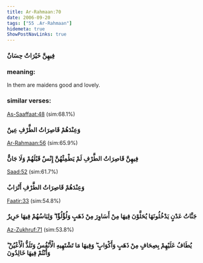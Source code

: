 ```yaml
---
title: Ar-Rahmaan:70
date: 2006-09-20
tags: ["55 .Ar-Rahmaan"]
hidemeta: true 
ShowPostNavLinks: true 
---
```

### فِيهِنَّ خَيْرَاتٌ حِسَانٌ
### meaning: 
In them are maidens good and lovely.
### similar verses: 

[As-Saaffaat:48](/37/48) (sim:68.1%)

### وَعِنْدَهُمْ قَاصِرَاتُ الطَّرْفِ عِينٌ

[Ar-Rahmaan:56](/55/56) (sim:65.9%)

### فِيهِنَّ قَاصِرَاتُ الطَّرْفِ لَمْ يَطْمِثْهُنَّ إِنْسٌ قَبْلَهُمْ وَلَا جَانٌّ

[Saad:52](/38/52) (sim:61.7%)

### وَعِنْدَهُمْ قَاصِرَاتُ الطَّرْفِ أَتْرَابٌ

[Faatir:33](/35/33) (sim:54.8%)

### جَنَّاتُ عَدْنٍ يَدْخُلُونَهَا يُحَلَّوْنَ فِيهَا مِنْ أَسَاوِرَ مِنْ ذَهَبٍ وَلُؤْلُؤًا ۖ وَلِبَاسُهُمْ فِيهَا حَرِيرٌ

[Az-Zukhruf:71](/43/71) (sim:53.8%)

### يُطَافُ عَلَيْهِمْ بِصِحَافٍ مِنْ ذَهَبٍ وَأَكْوَابٍ ۖ وَفِيهَا مَا تَشْتَهِيهِ الْأَنْفُسُ وَتَلَذُّ الْأَعْيُنُ ۖ وَأَنْتُمْ فِيهَا خَالِدُونَ
